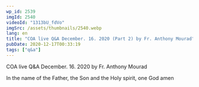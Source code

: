 ```yaml
---
wp_id: 2539
imgId: 2540
videoId: "1313bU_fdVo"
imgSrc: /assets/thumbnails/2540.webp
lang: en
title: "COA live Q&A December. 16. 2020 (Part 2) by Fr. Anthony Mourad"
pubDate: 2020-12-17T00:33:19
tags: ["q&a"]
---
```


<p>COA live Q&amp;A December. 16. 2020 by Fr. Anthony Mourad</p>
<p>In the name of the Father, the Son and the Holy spirit, one God amen</p>

